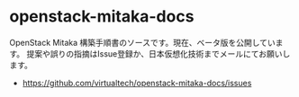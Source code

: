 # openstack-mitaka-docs
OpenStack Mitaka 構築手順書のソースです。現在、ベータ版を公開しています。
提案や誤りの指摘はIssue登録か、日本仮想化技術までメールにてお願いします。

- <https://github.com/virtualtech/openstack-mitaka-docs/issues>

